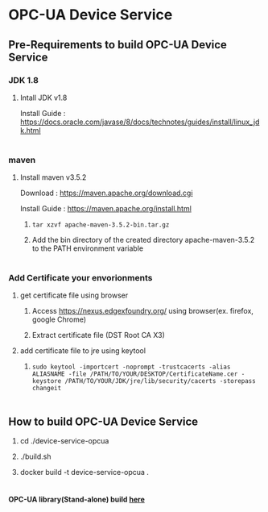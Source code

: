 # OPC-UA Device Service

## Pre-Requirements to build OPC-UA Device Service

### JDK 1.8
1. Intall JDK v1.8

   Install Guide : https://docs.oracle.com/javase/8/docs/technotes/guides/install/linux_jdk.html
<br></br>
### maven
1. Install maven v3.5.2

   Download : https://maven.apache.org/download.cgi

   Install Guide : https://maven.apache.org/install.html
   
   1) `tar xzvf apache-maven-3.5.2-bin.tar.gz`
   
   2) Add the bin directory of the created directory apache-maven-3.5.2 to the PATH environment variable<br></br>
### Add Certificate your envorionments
1. get certificate file using browser

   1) Access https://nexus.edgexfoundry.org/ using browser(ex. firefox, google Chrome)
   
   2) Extract certificate file (DST Root CA X3)

2. add certificate file to jre using keytool

   1) `sudo keytool -importcert -noprompt -trustcacerts -alias ALIASNAME -file /PATH/TO/YOUR/DESKTOP/CertificateName.cer -keystore /PATH/TO/YOUR/JDK/jre/lib/security/cacerts -storepass changeit`
<br></br>
## How to build OPC-UA Device Service
1. cd ./device-service-opcua

2. ./build.sh

3. docker build -t device-service-opcua .
<br></br>

#### OPC-UA library(Stand-alone) build [here](./protocol-stack/opc-ua/edge-opcua/README.md)
